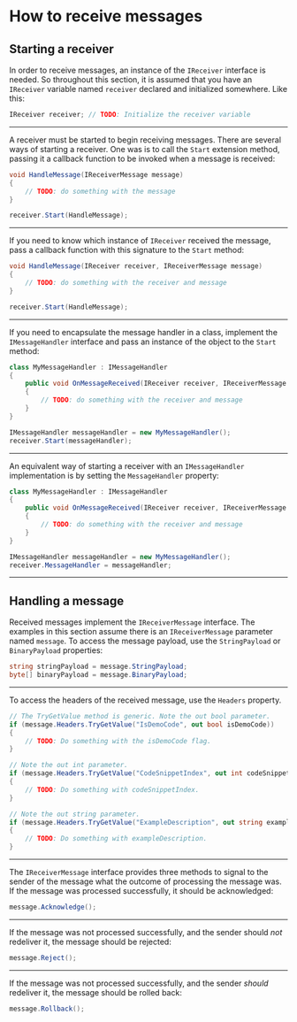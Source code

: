 # How to receive messages

## Starting a receiver

In order to receive messages, an instance of the `IReceiver` interface is needed. So throughout this section, it is assumed that you have an `IReceiver` variable named `receiver` declared and initialized somewhere. Like this:

```c#
IReceiver receiver; // TODO: Initialize the receiver variable
```

---

A receiver must be started to begin receiving messages. There are several ways of starting a receiver. One was is to call the `Start` extension method, passing it a callback function to be invoked when a message is received:

```c#
void HandleMessage(IReceiverMessage message)
{
    // TODO: do something with the message
}

receiver.Start(HandleMessage);
```

---

If you need to know which instance of `IReceiver` received the message, pass a callback function with this signature to the `Start` method:

```c#
void HandleMessage(IReceiver receiver, IReceiverMessage message)
{
    // TODO: do something with the receiver and message
}

receiver.Start(HandleMessage);
```

---

If you need to encapsulate the message handler in a class, implement the `IMessageHandler` interface and pass an instance of the object to the `Start` method:

```c#
class MyMessageHandler : IMessageHandler
{
    public void OnMessageReceived(IReceiver receiver, IReceiverMessage message)
    {
        // TODO: do something with the receiver and message
    }
}

IMessageHandler messageHandler = new MyMessageHandler();
receiver.Start(messageHandler);
```

---

An equivalent way of starting a receiver with an `IMessageHandler` implementation is by setting the `MessageHandler` property:

```c#
class MyMessageHandler : IMessageHandler
{
    public void OnMessageReceived(IReceiver receiver, IReceiverMessage message)
    {
        // TODO: do something with the receiver and message
    }
}

IMessageHandler messageHandler = new MyMessageHandler();
receiver.MessageHandler = messageHandler;
```

---

## Handling a message

Received messages implement the `IReceiverMessage` interface. The examples in this section assume there is an `IReceiverMessage` parameter named `message`. To access the message payload, use the `StringPayload` or `BinaryPayload` properties:

```c#
string stringPayload = message.StringPayload;
byte[] binaryPayload = message.BinaryPayload;
```

---

To access the headers of the received message, use the `Headers` property.

```c#
// The TryGetValue method is generic. Note the out bool parameter.
if (message.Headers.TryGetValue("IsDemoCode", out bool isDemoCode))
{
    // TODO: Do something with the isDemoCode flag.
}

// Note the out int parameter.
if (message.Headers.TryGetValue("CodeSnippetIndex", out int codeSnippetIndex))
{
    // TODO: Do something with codeSnippetIndex.
}

// Note the out string parameter.
if (message.Headers.TryGetValue("ExampleDescription", out string exampleDescription))
{
    // TODO: Do something with exampleDescription.
}

```

---

The `IReceiverMessage` interface provides three methods to signal to the sender of the message what the outcome of processing the message was. If the message was processed successfully, it should be acknowledged:

```c#
message.Acknowledge();
```

---

If the message was not processed successfully, and the sender should *not* redeliver it, the message should be rejected:

```c#
message.Reject();
```

---

If the message was not processed successfully, and the sender *should* redeliver it, the message should be rolled back:

```c#
message.Rollback();
```
